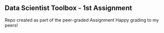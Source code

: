## Data Scientist Toolbox - 1st Assignment
Repo created as part of the peer-graded Assignment
Happy grading to my peers!
